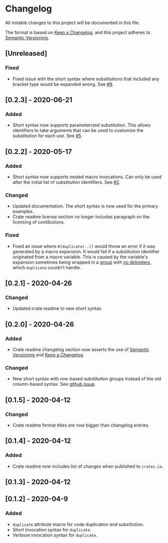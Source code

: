 # Changelog

All notable changes to this project will be documented in this file.

The format is based on [Keep a Changelog](https://keepachangelog.com/en/1.0.0/),
and this project adheres to [Semantic Versioning](https://semver.org/spec/v2.0.0.html).

## [Unreleased]

### Fixed

- Fixed issue with the short syntax where substitutions that included any bracket type would be expanded wrong. See [#9](https://github.com/Emoun/duplicate/issues/9).

## [0.2.3] - 2020-06-21

### Added

- Short syntax now supports parameterized substitution. 
This allows identifiers to take arguments that can be used to customize the substitution for each use.
See [#5](https://github.com/Emoun/duplicate/issues/5).

## [0.2.2] - 2020-05-17

### Added

- Short syntax now supports nested macro invocations. Can only be used after the initial list of substitution identifiers. See [#2](https://github.com/Emoun/duplicate/issues/2).

### Changed

- Updated documentation. The short syntax is now used for the primary examples.
- Crate readme license section no longer includes paragraph on the licensing of contibutions.

### Fixed

- Fixed an issue where `#[duplicate(..)]`  would throw an error if it was generated by a macro expansion. 
It would fail if a substitution identifier originated from a macro variable.
This is caused by the variable's expansion sometimes being wrapped in a 
[group](https://doc.rust-lang.org/proc_macro/struct.Group.html) with 
[no delimiters](https://doc.rust-lang.org/proc_macro/enum.Delimiter.html#variant.None), 
which `duplicate` couldn't handle.

## [0.2.1] - 2020-04-26

### Changed

- Updated crate readme to new short syntax.

## [0.2.0] - 2020-04-26

### Added

- Crate readme changelog section now asserts the use of [Semantic Versioning](https://semver.org/spec/v2.0.0.html) and [Keep a Changelog](https://keepachangelog.com/en/1.0.0/).

### Changed

- New short syntax with row-based substitution groups instead of the old column-based syntax.
See [github issue](https://github.com/Emoun/duplicate/issues/1).

## [0.1.5] - 2020-04-12

### Changed

- Crate readme format titles are now bigger than changelog entries.

## [0.1.4] - 2020-04-12

### Added

- Crate readme now includes list of changes when published to `crates.io`.

## [0.1.3] - 2020-04-12

## [0.1.2] - 2020-04-9

### Added

- `duplicate` attribute macro for code duplication and substitution.
- Short invocation syntax for `duplicate`.
- Verbose invocation syntax for `duplicate`.